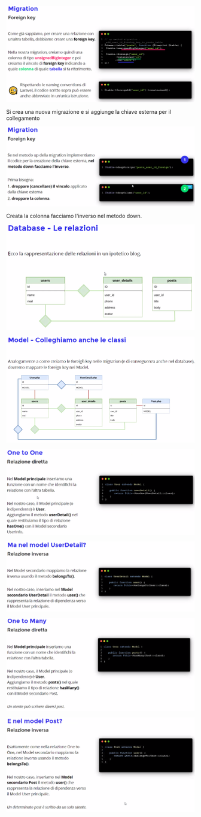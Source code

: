 ![Alt text](image-472.png)

Si crea una nuova migrazione e si aggiunge la chiave esterna per il collegamento

![Alt text](image-473.png)

Creata la colonna facciamo l'inverso nel metodo down.

![Alt text](image-474.png)

![Alt text](image-475.png)

![Alt text](image-476.png)

![Alt text](image-477.png)

![Alt text](image-478.png)

![Alt text](image-479.png)

